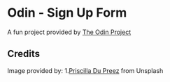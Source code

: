 # Odin - Sign Up Form

A fun project provided by [The Odin Project](https://www.theodinproject.com/)

## Credits
Image provided by:
    1.[Priscilla Du Preez](https://unsplash.com/@priscilladupreez) from Unsplash